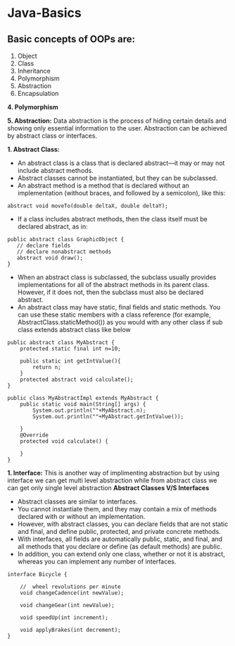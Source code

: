 # Java-Basics
## Basic concepts of OOPs are:
1. Object
2. Class
3. Inheritance
4. Polymorphism
5. Abstraction
6. Encapsulation

__4. Polymorphism__


__5. Abstraction:__ Data abstraction is the process of hiding certain details and showing only essential information to the user. Abstraction can be achieved by abstract class or interfaces.

__1. Abstract Class:__ 
* An abstract class is a class that is declared abstract—it may or may not include abstract methods. 
* Abstract classes cannot be instantiated, but they can be subclassed.
* An abstract method is a method that is declared without an implementation (without braces, and followed by a semicolon), like this:
```
abstract void moveTo(double deltaX, double deltaY);
```
* If a class includes abstract methods, then the class itself must be declared abstract, as in:
```
public abstract class GraphicObject {
   // declare fields
   // declare nonabstract methods
   abstract void draw();
}
```
* When an abstract class is subclassed, the subclass usually provides implementations for all of the abstract methods in its parent class. However, if it does not, then the subclass must also be declared abstract.
* An abstract class may have static, final fields and static methods. You can use these static members with a class reference (for example, AbstractClass.staticMethod()) as you would with any other class if sub class extends abstract class like below
```
public abstract class MyAbstract {
    protected static final int n=10;

    public static int getIntValue(){
        return n;
    }
    protected abstract void calculate();
}
```
```
public class MyAbstractImpl extends MyAbstract {
    public static void main(String[] args) {
        System.out.println(""+MyAbstract.n);
        System.out.println(""+MyAbstract.getIntValue());

    }
    @Override
    protected void calculate() {

    }
}
```
__1. Interface:__ 
This is another way of implimenting abstraction but by using interface we can get multi level abstraction while from abstract class we can get only single level abstraction
__Abstract Classes V/S Interfaces__
* Abstract classes are similar to interfaces. 
* You cannot instantiate them, and they may contain a mix of methods declared with or without an implementation. 
* However, with abstract classes, you can declare fields that are not static and final, and define public, protected, and private concrete methods. 
* With interfaces, all fields are automatically public, static, and final, and all methods that you declare or define (as default methods) are public.
* In addition, you can extend only one class, whether or not it is abstract, whereas you can implement any number of interfaces.
```
interface Bicycle {

    //  wheel revolutions per minute
    void changeCadence(int newValue);

    void changeGear(int newValue);

    void speedUp(int increment);

    void applyBrakes(int decrement);
}
```


